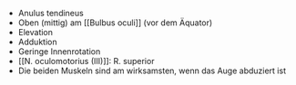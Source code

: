 *   Anulus tendineus
*   Oben (mittig) am [[Bulbus oculi]] (vor dem Äquator)
*   Elevation
*   Adduktion
*   Geringe Innenrotation
*   [[N. oculomotorius (III)]]: R. superior
*   Die beiden Muskeln sind am wirksamsten, wenn das Auge abduziert ist